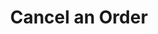 ---
title: Cancel an Order
position_number: 1.4
type: put
description: Update Book
parameters:
  - name: title
    content: The title for the book
  - name: score
    content: The book's score between 0 and 5
content_markdown: |-
  Update an existing book in your collection.
left_code_blocks:
  - code_block: |-
      $.ajax({
        "url": "http://api.myapp.com/books/3",
        "type": "PUT",
        "data": {
          "token": "YOUR_APP_KEY",
          "score": 5.0,
          "title": "The Book Stealer"
        },
        "success": function(data) {
          alert(data);
        }
      });
    title: jQuery
    language: javascript
right_code_blocks:
  - code_block: |2-
      {
        "id": 3,
        "title": "The Book Stealer",
        "score": 5,
        "dateAdded": "5/1/2015"
      }
    title: Response
    language: json
  - code_block: |2-
      {
        "error": true,
        "message": "Book doesn't exist"
      }
    title: Error
    language: json
---